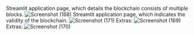 Streamlit application page, which details the blockchain consists of multiple blocks. ![Screenshot (168)](https://github.com/andrewtoronto123456/module_18_challenge/assets/142760160/afca619a-b6c2-49a9-b45b-ca8006b87033)
Streamlit application page, which indicates the validity of the blockchain. ![Screenshot (171)](https://github.com/andrewtoronto123456/module_18_challenge/assets/142760160/20cb666b-8235-4c81-a584-3b8b2975ef09)
Extras: ![Screenshot (169)](https://github.com/andrewtoronto123456/module_18_challenge/assets/142760160/67fb4fa5-efeb-4f10-bac1-a766b35e50cd)
Extras: ![Screenshot (170)](https://github.com/andrewtoronto123456/module_18_challenge/assets/142760160/ea7556d5-f256-4848-a2d8-4c0350ea45a2)
